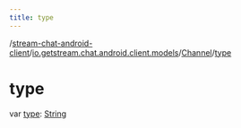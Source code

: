 ```yaml
---
title: type
---
```

/[stream-chat-android-client](../../index.md)/[io.getstream.chat.android.client.models](../index.md)/[Channel](index.md)/[type](type.md)  
  
  
  
# type  
var [type](type.md): [String](https://kotlinlang.org/api/latest/jvm/stdlib/kotlin/-string/index.html)
